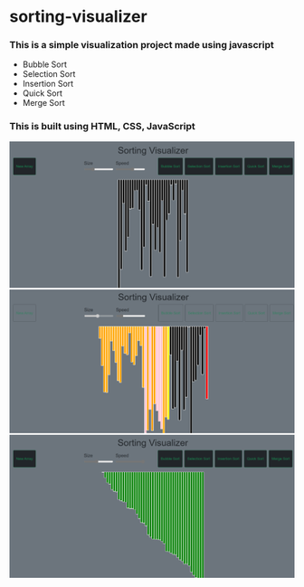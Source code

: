 # sorting-visualizer
### This is a simple visualization project made using javascript 
- Bubble Sort 
- Selection Sort
- Insertion Sort
- Quick Sort
- Merge Sort

### This is built using HTML, CSS, JavaScript <br/>

<img src="img/img.PNG"> <br/>
<img src="img/img2.PNG"> <br/>
<img src="img/img3.PNG"> <br/>
